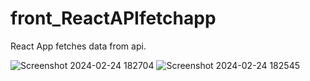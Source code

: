 # front_ReactAPIfetchapp
React App fetches data from api.

![Screenshot 2024-02-24 182704](https://github.com/krishnad007/front_ReactAPIfetchapp/assets/109746720/0a337187-0e4c-4518-9882-cdc148268716)
![Screenshot 2024-02-24 182545](https://github.com/krishnad007/front_ReactAPIfetchapp/assets/109746720/62bc77ec-ab5f-4eee-83bf-099de577b821)


